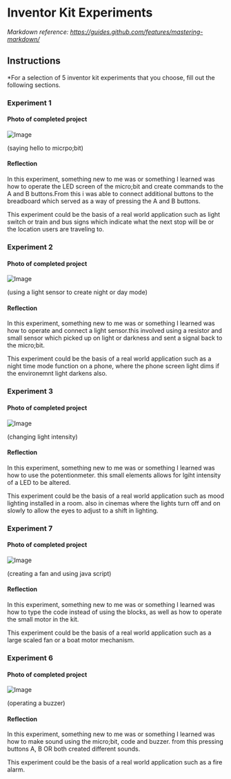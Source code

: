 # Inventor Kit Experiments

*Markdown reference: https://guides.github.com/features/mastering-markdown/*

## Instructions ##

*For a selection of 5 inventor kit experiments that you choose, fill out the following sections.

### Experiment 1 ###

#### Photo of completed project ####

![Image](experiment1.JPG)

(saying hello to micrpo;bit)

#### Reflection ####

In this experiment, something new to me was or something I learned was how to operate the LED screen of the micro;bit and create commands to the A and B buttons.From this i was able to connect additional buttons to the breadboard which served as a way of pressing the A and B buttons. 

This experiment could be the basis of a real world application such as light switch or train and bus signs which indicate what the next stop will be or the location users are traveling to.


### Experiment 2 ###

#### Photo of completed project ####

![Image](experiment2.JPG)

(using a light sensor to create night or day mode)

#### Reflection ####

In this experiment, something new to me was or something I learned was how to operate and connect a light sensor.this involved using a resistor and small sensor which picked up on light or darkness and sent a signal back to the micro;bit. 

This experiment could be the basis of a real world application such as a night time mode function on a phone, where the phone screen light dims if the environemnt light darkens also. 


### Experiment 3 ###

#### Photo of completed project ####

![Image](experiment3.JPG)

(changing light intensity)

#### Reflection ####

In this experiment, something new to me was or something I learned was how to use the potentionmeter. this small elements allows for lgiht intensity of a LED to be altered. 

This experiment could be the basis of a real world application such as mood lighting installed in a room. also in cinemas where the lights turn off and on slowly to allow the eyes to adjust to a shift in lighting. 


### Experiment 7 ###

#### Photo of completed project ####

![Image](experiment7.JPG)

(creating a fan and using java script)

#### Reflection ####

In this experiment, something new to me was or something I learned was how to type the code instead of using the blocks, as well as how to operate the small motor in the kit.

This experiment could be the basis of a real world application such as a large scaled fan or a boat motor mechanism.


### Experiment 6 ###

#### Photo of completed project ####

![Image](experiment6.JPG)

(operating a buzzer)

#### Reflection ####

In this experiment, something new to me was or something I learned was how to make sound using the micro;bit, code and buzzer. from this pressing buttons A, B OR both created different sounds.  

This experiment could be the basis of a real world application such as a fire alarm. 


